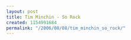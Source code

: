 ```yaml
---
layout: post
title: Tim Minchin - So Rock
created: 1154991684
permalink: "/2006/08/08/tim_minchin_so_rock/"
---
```


